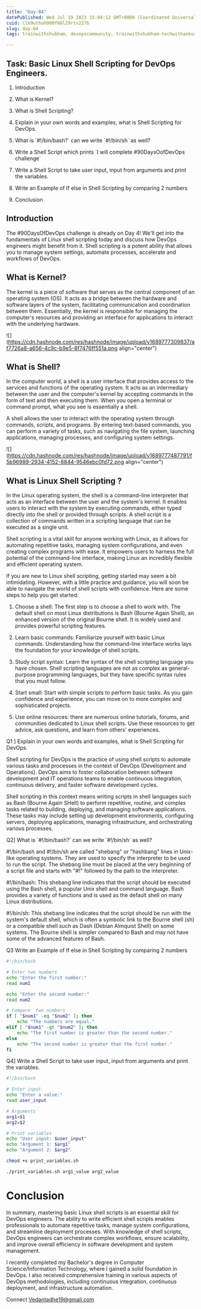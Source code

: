 ```yaml
---
title: "Day-04"
datePublished: Wed Jul 19 2023 15:04:12 GMT+0000 (Coordinated Universal Time)
cuid: clk9uthah000f08l29rtv227b
slug: day-04
tags: trainwithshubham, devopscommunity, trainwithshubham-techwithankush-seekhoaursikhao-twscommunitybuilders-90daysofdevops-connections-growth-community-learning-linkedin-devops-awsdevops-awscloud-awscommunity-aws-docker-dockercontainer-dockerhub-kubernetescluster-kubernetesservices-kubernetes-jenkins-ansible-ansibleautomates-linuxsystemadministration-linuxfoundation-linux-git-github-terraform-grafana-prometheus-cicd-cicdpipelines

---
```


## Task: Basic Linux Shell Scripting for DevOps Engineers.

1. Introduction
    
2. What is Kernel?
    
3. What is Shell Scripting?
    

1. Explain in your own words and examples, what is Shell Scripting for DevOps.
    
2. What is \`#!/bin/bash?\` can we write \`#!/bin/sh\` as well?
    
3. Write a Shell Script which prints \`I will complete #90DaysOofDevOps challenge\`
    
4. Write a Shell Script to take user input, input from arguments and print the variables.
    
5. Write an Example of If else in Shell Scripting by comparing 2 numbers
    
6. Conclusion
    

## Introduction

The #90DaysOfDevOps challenge is already on Day 4! We'll get into the fundamentals of Linux shell scripting today and discuss how DevOps engineers might benefit from it. Shell scripting is a potent ability that allows you to manage system settings, automate processes, accelerate and workflows of DevOps.

## What is Kernel?

The kernel is a piece of software that serves as the central component of an operating system (OS). It acts as a bridge between the hardware and software layers of the system, facilitating communication and coordination between them. Essentially, the kernel is responsible for managing the computer's resources and providing an interface for applications to interact with the underlying hardware.

![](https://cdn.hashnode.com/res/hashnode/image/upload/v1689777309837/af7726a8-a656-4c9c-b9e5-8f7476ff551a.png align="center")

## What is Shell?

In the computer world, a shell is a user interface that provides access to the services and functions of the operating system. It acts as an intermediary between the user and the computer's kernel by accepting commands in the form of text and then executing them. When you open a terminal or command prompt, what you see is essentially a shell.

A shell allows the user to interact with the operating system through commands, scripts, and programs. By entering text-based commands, you can perform a variety of tasks, such as navigating the file system, launching applications, managing processes, and configuring system settings.

![](https://cdn.hashnode.com/res/hashnode/image/upload/v1689777487791/f5b96989-2934-4152-8844-9546ebc0fd72.png align="center")

## What is Linux Shell Scripting ?

In the Linux operating system, the shell is a command-line interpreter that acts as an interface between the user and the system's kernel. It enables users to interact with the system by executing commands, either typed directly into the shell or provided through scripts. A shell script is a collection of commands written in a scripting language that can be executed as a single unit.

Shell scripting is a vital skill for anyone working with Linux, as it allows for automating repetitive tasks, managing system configurations, and even creating complex programs with ease. It empowers users to harness the full potential of the command-line interface, making Linux an incredibly flexible and efficient operating system.

If you are new to Linux shell scripting, getting started may seem a bit intimidating. However, with a little practice and guidance, you will soon be able to navigate the world of shell scripts with confidence. Here are some steps to help you get started:

1. Choose a shell: The first step is to choose a shell to work with. The default shell on most Linux distributions is Bash (Bourne Again Shell), an enhanced version of the original Bourne shell. It is widely used and provides powerful scripting features.
    
2. Learn basic commands: Familiarize yourself with basic Linux commands. Understanding how the command-line interface works lays the foundation for your knowledge of shell scripts.
    
3. Study script syntax: Learn the syntax of the shell scripting language you have chosen. Shell scripting languages are not as complex as general-purpose programming languages, but they have specific syntax rules that you must follow.
    
4. Start small: Start with simple scripts to perform basic tasks. As you gain confidence and experience, you can move on to more complex and sophisticated projects.
    
5. Use online resources: there are numerous online tutorials, forums, and communities dedicated to Linux shell scripts. Use these resources to get advice, ask questions, and learn from others' experiences.
    

Q1 \] Explain in your own words and examples, what is Shell Scripting for DevOps.

Shell scripting for DevOps is the practice of using shell scripts to automate various tasks and processes in the context of DevOps (Development and Operations). DevOps aims to foster collaboration between software development and IT operations teams to enable continuous integration, continuous delivery, and faster software development cycles.

Shell scripting in this context means writing scripts in shell languages such as Bash (Bourne Again SHell) to perform repetitive, routine, and complex tasks related to building, deploying, and managing software applications. These tasks may include setting up development environments, configuring servers, deploying applications, managing infrastructure, and orchestrating various processes.

Q2\] What is \`#!/bin/bash?\` can we write \`#!/bin/sh\` as well?

#!/bin/bash and #!/bin/sh are called "shebang" or "hashbang" lines in Unix-like operating systems. They are used to specify the interpreter to be used to run the script. The shebang line must be placed at the very beginning of a script file and starts with "#!" followed by the path to the interpreter.

#!/bin/bash: This shebang line indicates that the script should be executed using the Bash shell, a popular Unix shell and command language. Bash provides a variety of functions and is used as the default shell on many Linux distributions.

#!/bin/sh: This shebang line indicates that the script should be run with the system's default shell, which is often a symbolic link to the Bourne shell (sh) or a compatible shell such as Dash (Debian Almquist Shell) on some systems. The Bourne shell is simpler compared to Bash and may not have some of the advanced features of Bash.

Q3 Write an Example of If else in Shell Scripting by comparing 2 numbers

```bash
#!/bin/bash

# Enter two numbers
echo "Enter the first number:"
read num1

echo "Enter the second number:"
read num2

# Compare  two numbers
if [ "$num1" -eq "$num2" ]; then
    echo "The numbers are equal."
elif [ "$num1" -gt "$num2" ]; then
    echo "The first number is greater than the second number."
else
    echo "The second number is greater than the first number."
fi
```

Q4\] Write a Shell Script to take user input, input from arguments and print the variables.

```bash
#!/bin/bash

# Enter input
echo "Enter a value:"
read user_input

# Arguments
arg1=$1
arg2=$2

# Print variables
echo "User input: $user_input"
echo "Argument 1: $arg1"
echo "Argument 2: $arg2"
```

```bash
chmod +x print_variables.sh
```

```bash
./print_variables.sh arg1_value arg2_value
```

# Conclusion

In summary, mastering basic Linux shell scripts is an essential skill for DevOps engineers. The ability to write efficient shell scripts enables professionals to automate repetitive tasks, manage system configurations, and streamline deployment processes. With knowledge of shell scripts, DevOps engineers can orchestrate complex workflows, ensure scalability, and improve overall efficiency in software development and system management.

I recently completed my Bachelor's degree in Computer Science/Information Technology, where I gained a solid foundation in DevOps. I also received comprehensive training in various aspects of DevOps methodologies, including continuous integration, continuous deployment, and infrastructure automation.

Connect [Vedantadhe19@gmail.com](mailto:Vedantadhe19@gmail.com)